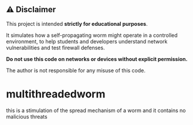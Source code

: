 ## ⚠️ Disclaimer

This project is intended **strictly for educational purposes**.

It simulates how a self-propagating worm might operate in a controlled environment, to help students and developers understand network vulnerabilities and test firewall defenses.

**Do not use this code on networks or devices without explicit permission.**

The author is not responsible for any misuse of this code.




# multithreadedworm
this is a stimulation of the spread mechanism of a worm and it contains no malicious threats

